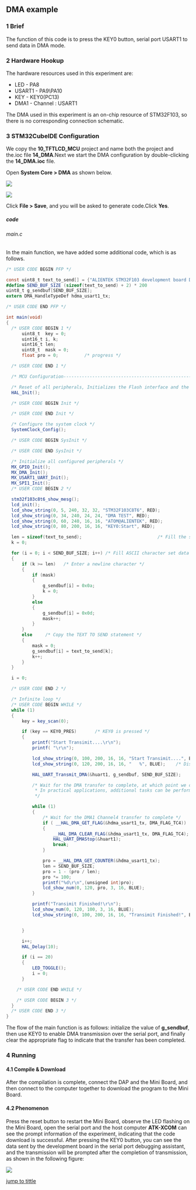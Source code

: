 ## DMA example<a name="catalogue"></a>


### 1 Brief
The function of this code is to press the KEY0 button, serial port USART1 to send data in DMA mode.
### 2 Hardware Hookup
The hardware resources used in this experiment are:
+ LED - PA8
+ USART1 - PA9\PA10
+ KEY - KEY0(PC13) 
+ DMA1 - Channel : USART1

The DMA used in this experiment is an on-chip resource of STM32F103, so there is no corresponding connection schematic.

### 3 STM32CubeIDE Configuration


We copy the **10_TFTLCD_MCU** project and name both the project and the.ioc file **14_DMA**.Next we start the DMA configuration by double-clicking the **14_DMA.ioc** file.

Open **System Core > DMA** as shown below.

![ ](./1_docs/3_figures/14_DMA/d1.png)

![ ](./1_docs/3_figures/14_DMA/d2.png)

Click **File > Save**, and you will be asked to generate code.Click **Yes**.

##### code
###### main.c
In the main function, we have added some additional code, which is as follows.
```c#
/* USER CODE BEGIN PFP */

const uint8_t text_to_send[] = {"ALIENTEK STM32F103 development board DMA Test\r\n"};               /* The character to loop */
#define SEND_BUF_SIZE (sizeof(text_to_send) + 2) * 200                                              /* Length of data to be sent */
uint8_t g_sendbuf[SEND_BUF_SIZE];
extern DMA_HandleTypeDef hdma_usart1_tx;

/* USER CODE END PFP */

int main(void)
{
  /* USER CODE BEGIN 1 */
	  uint8_t  key = 0;
	  uint16_t i, k;
	  uint16_t len;
	  uint8_t  mask = 0;
	  float pro = 0;          /* progress */

  /* USER CODE END 1 */

  /* MCU Configuration--------------------------------------------------------*/

  /* Reset of all peripherals, Initializes the Flash interface and the Systick. */
  HAL_Init();

  /* USER CODE BEGIN Init */

  /* USER CODE END Init */

  /* Configure the system clock */
  SystemClock_Config();

  /* USER CODE BEGIN SysInit */

  /* USER CODE END SysInit */

  /* Initialize all configured peripherals */
  MX_GPIO_Init();
  MX_DMA_Init();
  MX_USART1_UART_Init();
  MX_SPI1_Init();
  /* USER CODE BEGIN 2 */

  stm32f103c8t6_show_mesg();
  lcd_init();
  lcd_show_string(0, 5, 240, 32, 32, "STM32F103C8T6", RED);
  lcd_show_string(0, 34, 240, 24, 24, "DMA TEST", RED);
  lcd_show_string(0, 60, 240, 16, 16, "ATOM@ALIENTEK", RED);
  lcd_show_string(0, 80, 200, 16, 16, "KEY0:Start", RED);

  len = sizeof(text_to_send);                             /* Fill the send data buffer */
  k = 0;

  for (i = 0; i < SEND_BUF_SIZE; i++) /* Fill ASCII character set data */
  {
	  if (k >= len)   /* Enter a newline character */
	  {
		  if (mask)
		  {
			  g_sendbuf[i] = 0x0a;
			  k = 0;
		  }
		  else
		  {
			  g_sendbuf[i] = 0x0d;
			  mask++;
		  }
	  }
	  else     /* Copy the TEXT TO SEND statement */
	  {
		  mask = 0;
		  g_sendbuf[i] = text_to_send[k];
		  k++;
	  }
  }

  i = 0;

  /* USER CODE END 2 */

  /* Infinite loop */
  /* USER CODE BEGIN WHILE */
  while (1)
  {
      key = key_scan(0);

      if (key == KEY0_PRES)       /* KEY0 is pressed */
      {
          printf("Start Transimit....\r\n");
          printf( "\r\n");

		  lcd_show_string(0, 100, 200, 16, 16, "Start Transimit....", BLUE);
		  lcd_show_string(0, 120, 200, 16, 16, "   %", BLUE);    /* Display percent */

          HAL_UART_Transmit_DMA(&huart1, g_sendbuf, SEND_BUF_SIZE);

          /* Wait for the DMA transfer to complete, at which point we can do something else, such as lighting the lamp
           * In practical applications, additional tasks can be performed during data transmission
           */

          while (1)
          {
              /* Wait for the DMA1 Channel4 transfer to complete */
              if ( __HAL_DMA_GET_FLAG(&hdma_usart1_tx, DMA_FLAG_TC4))   /* Wait for the DMA1 Channel4 transfer to complete */
              {
                  __HAL_DMA_CLEAR_FLAG(&hdma_usart1_tx, DMA_FLAG_TC4);  /* Clear the DMA1 Channel4 transfer Completed flag */
                  HAL_UART_DMAStop(&huart1);                  			/* Disable the serial port DMA after the transmission is complete */
                  break;
              }

              pro = __HAL_DMA_GET_COUNTER(&hdma_usart1_tx);             /* Get the number of data remaining */
              len = SEND_BUF_SIZE;                                    	/* total length */
              pro = 1 - (pro / len);                                  	/* Get a percentage */
              pro *= 100;                                             	/* 100 times larger */
              printf("%d\r\n",(unsigned int)pro);
              lcd_show_num(0, 120, pro, 3, 16, BLUE);
          }

          printf("Transimit Finished!\r\n");
		  lcd_show_num(0, 120, 100, 3, 16, BLUE);    							/* Display 100% */
		  lcd_show_string(0, 100, 200, 16, 16, "Transimit Finished!", BLUE); 	/* Prompt transfer complete */


      }

      i++;
      HAL_Delay(10);

      if (i == 20)
      {
    	  LED_TOGGLE();                                              			/* LED state is flipped */
          i = 0;
      }

    /* USER CODE END WHILE */

    /* USER CODE BEGIN 3 */
  }
  /* USER CODE END 3 */
}
```
The flow of the main function is as follows: initialize the value of **g_sendbuf**, then use KEY0 to enable DMA transmission over the serial port, and finally clear the appropriate flag to indicate that the transfer has been completed.


### 4 Running
#### 4.1 Compile & Download
After the compilation is complete, connect the DAP and the Mini Board, and then connect to the computer together to download the program to the Mini Board.
#### 4.2 Phenomenon
Press the reset button to restart the Mini Board, observe the LED flashing on the Mini Board, open the serial port and the host computer **ATK-XCOM** can see the prompt information of the experiment, indicating that the code download is successful. After pressing the KEY0 button, you can see the data sent by the development board in the serial port debugging assistant, and the transmission will be prompted after the completion of transmission, as shown in the following figure:

![ ](./1_docs/3_figures/14_DMA/d3.png)

[jump to tittle](#catalogue)